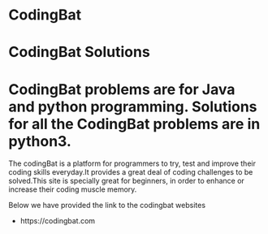 # CodingBat
<h1>CodingBat Solutions </h1>
<h1>CodingBat problems are for Java and python programming. Solutions for all the CodingBat problems are in python3.</h1>

<p> The codingBat is a platform for programmers to try, test and improve their coding skills everyday.It provides a great deal of coding challenges to be solved.This site is specially great for beginners, in order to enhance or increase their coding muscle memory.</p>



<p> Below we have provided the link to the codingbat websites </p>
<ul>
  <li>
    <a>https://codingbat.com </a>
  </li>
</ul>
